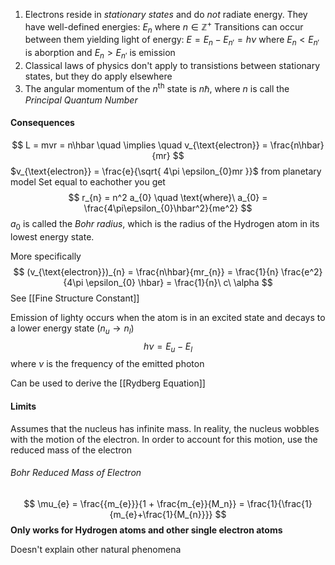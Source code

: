 1. Electrons reside in *stationary states* and do *not* radiate energy. They have well-defined energies: $E_{n}$ where $n \in\mathbb{Z}^+$
	Transitions can occur between them yielding light of energy: $E = E_{n} - E_{n'} = h \nu$
	where $E_{n} < E_{n'}$ is aborption and $E_{n} > E_{n'}$ is emission
2. Classical laws of physics don't apply to transistions between stationary states, but they do apply elsewhere
3. The angular momentum of the $n^{\text{th}}$ state is $n \hbar$, where $n$ is call the *Principal Quantum Number*

#### Consequences
$$
L = mvr = n\hbar
\quad \implies \quad
v_{\text{electron}} = \frac{n\hbar}{mr}
$$
$v_{\text{electron}} = \frac{e}{\sqrt{ 4\pi \epsilon_{0}mr }}$ from planetary model
Set equal to eachother you get
$$
r_{n} = n^2 a_{0}
\quad
\text{where}\ a_{0} = \frac{4\pi\epsilon_{0}\hbar^2}{me^2}
$$
$a_{0}$ is called the *Bohr radius*, which is the radius of the Hydrogen atom in its lowest energy state.

More specifically 
$$
(v_{\text{electron}})_{n} = \frac{n\hbar}{mr_{n}} = \frac{1}{n} \frac{e^2}{4\pi \epsilon_{0} \hbar} = \frac{1}{n}\ c\ \alpha
$$
See [[Fine Structure Constant]]

Emission of lighty occurs when the atom is in an excited state and decays to a lower energy state ($n_u \rightarrow n_{l}$)
$$
h \nu = E_{u} - E_{l}
$$
where $\nu$ is the frequency of the emitted photon

Can be used to derive the [[Rydberg Equation]]

#### Limits
Assumes that the nucleus has infinite mass. In reality, the nucleus wobbles with the motion of the electron. In order to account for this motion, use the reduced mass of the electron
###### Bohr Reduced Mass of Electron
$$
\mu_{e} = \frac{{m_{e}}}{1 + \frac{m_{e}}{M_n}} = \frac{1}{\frac{1}{m_{e}+\frac{1}{M_{n}}}}
$$
**Only works for Hydrogen atoms and other single electron atoms**

Doesn't explain other natural phenomena